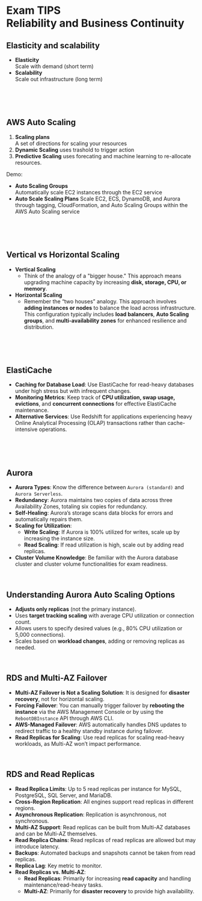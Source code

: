 # Exam TIPS<br>Reliability and Business Continuity

## Elasticity and scalability
- **Elasticity**<br>Scale with demand (short term)
- **Scalability**<br>Scale out infrastructure (long term)

<br><br><br>

## AWS Auto Scaling
1. **Scaling plans**<br>A set of directions for scaling your resources
2. **Dynamic Scaling** uses trashold to trigger action
3. **Predictive Scaling** uses forecating and machine learning to re-allocate resources.

Demo:
- **Auto Scaling Groups**<br>Automatically scale EC2 instances through the EC2 service
- **Auto Scale Scaling Plans** Scale EC2, ECS, DynamoDB, and Aurora through tagging, CloudFormation, and Auto Scaling Groups within the AWS Auto Scaling service

<br><br><br>

## Vertical vs Horizontal Scaling
- **Vertical Scaling**
  - Think of the analogy of a "bigger house." This approach means upgrading machine capacity by increasing **disk, storage, CPU, or memory**.
- **Horizontal Scaling**
  - Remember the “two houses” analogy. This approach involves **adding instances or nodes** to balance the load across infrastructure. This configuration typically includes **load balancers**, **Auto Scaling groups**, and **multi-availability zones** for enhanced resilience and distribution.

<br><br><br>

## ElastiCache
 - **Caching for Database Load**: Use ElastiCache for read-heavy databases under high stress but with infrequent changes.
 - **Monitoring Metrics**: Keep track of **CPU utilization, swap usage, evictions**, and **concurrent connections** for effective ElastiCache maintenance.
 - **Alternative Services**: Use Redshift for applications experiencing heavy Online Analytical Processing (OLAP) transactions rather than cache-intensive operations.


<br><br><br>

## Aurora
 - **Aurora Types**: Know the difference between `Aurora (standard)` and `Aurora Serverless`.
 - **Redundancy**: Aurora maintains two copies of data across three Availability Zones, totaling six copies for redundancy.
 - **Self-Healing**: Aurora’s storage scans data blocks for errors and automatically repairs them.
 - **Scaling for Utilization**:
    - **Write Scaling**: If Aurora is 100% utilized for writes, scale up by increasing the instance size.
    - **Read Scaling**: If read utilization is high, scale out by adding read replicas.
 - **Cluster Volume Knowledge**: Be familiar with the Aurora database cluster and cluster volume functionalities for exam readiness.


<br>

## Understanding Aurora Auto Scaling Options
 - **Adjusts only replicas** (not the primary instance).
 - Uses **target tracking scaling** with average CPU utilization or connection count.
 - Allows users to specify desired values (e.g., 80% CPU utilization or 5,000 connections).
 - Scales based on **workload changes**, adding or removing replicas as needed.

<br>

## RDS and Multi-AZ Failover
- **Multi-AZ Failover is Not a Scaling Solution**: It is designed for **disaster recovery**, not for horizontal scaling.
- **Forcing Failover**: You can manually trigger failover by **rebooting the instance** via the AWS Management Console or by using the `RebootDBInstance` API through AWS CLI.
- **AWS-Managed Failover**: AWS automatically handles DNS updates to redirect traffic to a healthy standby instance during failover.
- **Read Replicas for Scaling**: Use read replicas for scaling read-heavy workloads, as Multi-AZ won’t impact performance.

<br>

## RDS and Read Replicas
- **Read Replica Limits**: Up to 5 read replicas per instance for MySQL, PostgreSQL, SQL Server, and MariaDB.
- **Cross-Region Replication**: All engines support read replicas in different regions.
- **Asynchronous Replication**: Replication is asynchronous, not synchronous.
- **Multi-AZ Support**: Read replicas can be built from Multi-AZ databases and can be Multi-AZ themselves.
- **Read Replica Chains**: Read replicas of read replicas are allowed but may introduce latency.
- **Backups**: Automated backups and snapshots cannot be taken from read replicas.
- **Replica Lag**: Key metric to monitor.
- **Read Replicas vs. Multi-AZ**:
  - **Read Replicas**: Primarily for increasing **read capacity** and handling maintenance/read-heavy tasks.
  - **Multi-AZ**: Primarily for **disaster recovery** to provide high availability.

<br>

